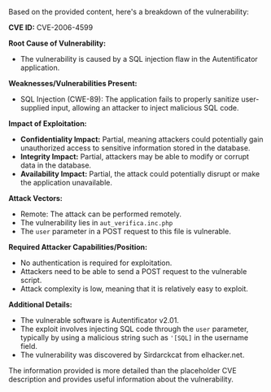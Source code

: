 Based on the provided content, here's a breakdown of the vulnerability:

**CVE ID:** CVE-2006-4599

**Root Cause of Vulnerability:**
- The vulnerability is caused by a SQL injection flaw in the Autentificator application.

**Weaknesses/Vulnerabilities Present:**
- SQL Injection (CWE-89): The application fails to properly sanitize user-supplied input, allowing an attacker to inject malicious SQL code.

**Impact of Exploitation:**
- **Confidentiality Impact:** Partial, meaning attackers could potentially gain unauthorized access to sensitive information stored in the database.
- **Integrity Impact:** Partial, attackers may be able to modify or corrupt data in the database.
- **Availability Impact:** Partial, the attack could potentially disrupt or make the application unavailable.

**Attack Vectors:**
- Remote: The attack can be performed remotely.
- The vulnerability lies in `aut_verifica.inc.php`
- The `user` parameter in a POST request to this file is vulnerable.

**Required Attacker Capabilities/Position:**
- No authentication is required for exploitation.
- Attackers need to be able to send a POST request to the vulnerable script.
- Attack complexity is low, meaning that it is relatively easy to exploit.

**Additional Details:**
- The vulnerable software is Autentificator v2.01.
- The exploit involves injecting SQL code through the `user` parameter, typically by using a malicious string such as `'[SQL]` in the username field.
- The vulnerability was discovered by Sirdarckcat from elhacker.net.

The information provided is more detailed than the placeholder CVE description and provides useful information about the vulnerability.